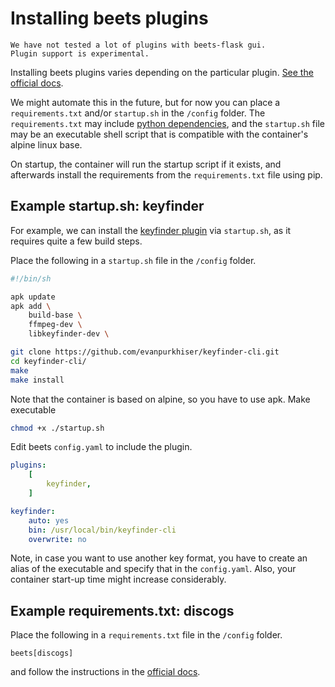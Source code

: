 # Installing beets plugins

```{warning}
We have not tested a lot of plugins with beets-flask gui.
Plugin support is experimental.
```

Installing beets plugins varies depending on the particular plugin.
[See the official docs](https://docs.beets.io/en/latest/plugins/index.html).

We might automate this in the future, but for now you can place a `requirements.txt` and/or `startup.sh` in the `/config` folder. The `requirements.txt` may include [python dependencies](https://pip.pypa.io/en/stable/reference/requirements-file-format/), and the `startup.sh` file may be an executable shell script that is compatible with the container's alpine linux base.

On startup, the container will run the startup script if it exists, and afterwards install the requirements from the `requirements.txt` file using pip.

## Example startup.sh: keyfinder

For example, we can install the [keyfinder plugin](https://docs.beets.io/en/latest/plugins/keyfinder.html) via `startup.sh`, as  it requires quite a few build steps.

Place the following in a `startup.sh` file in the `/config` folder.

```sh
#!/bin/sh

apk update
apk add \
    build-base \
    ffmpeg-dev \
    libkeyfinder-dev \

git clone https://github.com/evanpurkhiser/keyfinder-cli.git
cd keyfinder-cli/
make
make install
```
Note that the container is based on alpine, so you have to use apk.
Make executable
```sh
chmod +x ./startup.sh
```


Edit beets `config.yaml` to include the plugin.
```yaml
plugins:
    [
        keyfinder,
    ]

keyfinder:
    auto: yes
    bin: /usr/local/bin/keyfinder-cli
    overwrite: no
```

Note, in case you want to use another key format, you have to create an alias of the executable and specify that in the `config.yaml`.
Also, your container start-up time might increase considerably.


## Example requirements.txt: discogs

Place the following in a `requirements.txt` file in the `/config` folder.

```
beets[discogs]
```

and follow the instructions in the [official docs](https://docs.beets.io/en/latest/plugins/discogs.html).
